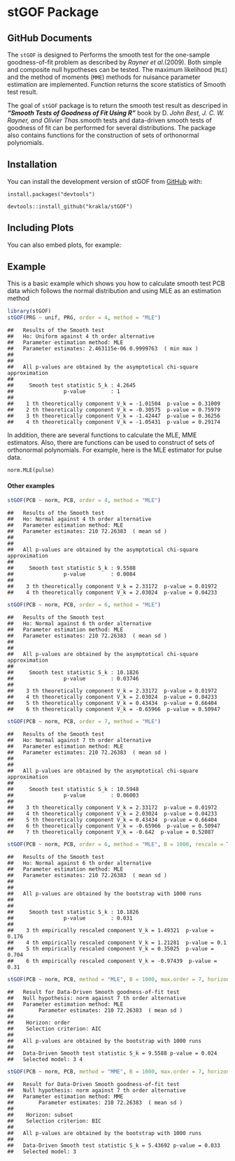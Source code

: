 stGOF Package
================

## GitHub Documents

The `stGOF` is designed to Performs the smooth test for the one-sample
goodness-of-fit problem as described by *Rayner et al*.(2009). Both
simple and composite null hypotheses can be tested. The maximum
likelihood (`MLE`) and the method of moments (`MME`) methods for
nuisance parameter estimation are implemented. Function returns the
score statistics of Smooth test result.

The goal of `stGOF` package is to return the smooth test result as
descriped in ***“Smooth Tests of Goodness of Fit Using R”*** book by D.
*John Best, J. C. W. Rayner, and Olivier Thas*.smooth tests and
data-driven smooth tests of goodness of fit can be performed for several
distributions. The package also contains functions for the construction
of sets of orthonormal polynomials.

## Installation

You can install the development version of stGOF from
[GitHub](https://github.com/krakla/stGOF) with:

`install.packages("devtools")`

`devtools::install_github("krakla/stGOF")`

## Including Plots

You can also embed plots, for example:

## Example

This is a basic example which shows you how to calculate smooth test PCB
data which follows the normal distribution and using MLE as an
estimation method

``` r
library(stGOF)
stGOF(PRG ~ unif, PRG, order = 4, method = "MLE")
```

    ##   Results of the Smooth test
    ##   Ho: Uniform against 4 th order alternative
    ##   Parameter estimation method: MLE 
    ##   Parameter estimates: 2.463115e-06 0.9999763  ( min max )
    ## 
    ## 
    ##   All p-values are obtained by the asymptotical chi-square approximation 
    ## 
    ##     Smooth test statistic S_k : 4.2645 
    ##                p-value        : 1 
    ## 
    ##    1 th theoretically component V_k = -1.01504  p-value = 0.31009 
    ##    2 th theoretically component V_k = -0.30575  p-value = 0.75979 
    ##    3 th theoretically component V_k = -1.42447  p-value = 0.36256 
    ##    4 th theoretically component V_k = -1.05431  p-value = 0.29174

In addition, there are several functions to calculate the MLE, MME
estimators. Also, there are functions can be used to construct of sets
of orthonormal polynomials. For example, here is the MLE estimator for
pulse data.

`norm.MLE(pulse)`

#### Other examples

``` r
stGOF(PCB ~ norm, PCB, order = 4, method = "MLE")
```

    ##   Results of the Smooth test
    ##   Ho: Normal against 4 th order alternative
    ##   Parameter estimation method: MLE 
    ##   Parameter estimates: 210 72.26383  ( mean sd )
    ## 
    ## 
    ##   All p-values are obtained by the asymptotical chi-square approximation 
    ## 
    ##     Smooth test statistic S_k : 9.5588 
    ##                p-value        : 0.0084 
    ## 
    ##    3 th theoretically component V_k = 2.33172  p-value = 0.01972 
    ##    4 th theoretically component V_k = 2.03024  p-value = 0.04233

``` r
stGOF(PCB ~ norm, PCB, order = 6, method = "MLE")
```

    ##   Results of the Smooth test
    ##   Ho: Normal against 6 th order alternative
    ##   Parameter estimation method: MLE 
    ##   Parameter estimates: 210 72.26383  ( mean sd )
    ## 
    ## 
    ##   All p-values are obtained by the asymptotical chi-square approximation 
    ## 
    ##     Smooth test statistic S_k : 10.1826 
    ##                p-value        : 0.03746 
    ## 
    ##    3 th theoretically component V_k = 2.33172  p-value = 0.01972 
    ##    4 th theoretically component V_k = 2.03024  p-value = 0.04233 
    ##    5 th theoretically component V_k = 0.43434  p-value = 0.66404 
    ##    6 th theoretically component V_k = -0.65966  p-value = 0.50947

``` r
stGOF(PCB ~ norm, PCB, order = 7, method = "MLE")
```

    ##   Results of the Smooth test
    ##   Ho: Normal against 7 th order alternative
    ##   Parameter estimation method: MLE 
    ##   Parameter estimates: 210 72.26383  ( mean sd )
    ## 
    ## 
    ##   All p-values are obtained by the asymptotical chi-square approximation 
    ## 
    ##     Smooth test statistic S_k : 10.5948 
    ##                p-value        : 0.06003 
    ## 
    ##    3 th theoretically component V_k = 2.33172  p-value = 0.01972 
    ##    4 th theoretically component V_k = 2.03024  p-value = 0.04233 
    ##    5 th theoretically component V_k = 0.43434  p-value = 0.66404 
    ##    6 th theoretically component V_k = -0.65966  p-value = 0.50947 
    ##    7 th theoretically component V_k = -0.642  p-value = 0.52087

``` r
stGOF(PCB ~ norm, PCB, order = 6, method = "MLE", B = 1000, rescale = TRUE)
```

    ##   Results of the Smooth test
    ##   Ho: Normal against 6 th order alternative
    ##   Parameter estimation method: MLE 
    ##   Parameter estimates: 210 72.26383  ( mean sd )
    ## 
    ## 
    ##   All p-values are obtained by the bootstrap with 1000 runs
    ## 
    ## 
    ##     Smooth test statistic S_k : 10.1826 
    ##                p-value        : 0.031 
    ## 
    ##    3 th empirically rescaled component V_k = 1.49321  p-value = 0.176 
    ##    4 th empirically rescaled component V_k = 1.21281  p-value = 0.1 
    ##    5 th empirically rescaled component V_k = 0.35025  p-value = 0.704 
    ##    6 th empirically rescaled component V_k = -0.97439  p-value = 0.31

``` r
stGOF(PCB ~ norm, PCB, method = "MLE", B = 1000, max.order = 7, horizon="order", criterion="AIC")
```

    ##   Result for Data-Driven Smooth goodness-of-fit test
    ##   Null hypothesis: norm against 7 th order alternative
    ##   Parameter estimation method: MLE 
    ##        Parameter estimates: 210 72.26383  ( mean sd )
    ## 
    ##    Horizon: order 
    ##    Selection criterion: AIC 
    ## 
    ##   All p-values are obtained by the bootstrap with 1000 runs
    ## 
    ##   Data-Driven Smooth test statistic S_k = 9.5588 p-value = 0.024 
    ##   Selected model: 3 4

``` r
stGOF(PCB ~ norm, PCB, method = "MME", B = 1000, max.order = 7, horizon="subset", criterion="BIC")
```

    ##   Result for Data-Driven Smooth goodness-of-fit test
    ##   Null hypothesis: norm against 7 th order alternative
    ##   Parameter estimation method: MME 
    ##        Parameter estimates: 210 72.26383  ( mean sd )
    ## 
    ##    Horizon: subset 
    ##    Selection criterion: BIC 
    ## 
    ##   All p-values are obtained by the bootstrap with 1000 runs
    ## 
    ##   Data-Driven Smooth test statistic S_k = 5.43692 p-value = 0.033 
    ##   Selected model: 3
